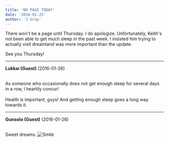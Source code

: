 ```yaml
---
title: 'NO PAGE TODAY'
date: '2016-01-25'
author: 'J Gray'
---
```


<p>There won't be a page until Thursday. I do apologize. Unfortunately, Keith's not been able to get much sleep in the past week. I insisted him trying to actually visit dreamland was more important than the update.</p><p>See you Thursday!</p>

---
**Lukkai (Guest)** (2016-01-26)

<br> As someone who occasionally does not get enough sleep for several days in a row, I heartily concur!<br><br>Health is important, guys! And getting enough sleep goes a long way towards it.<br>

---
**Gunsolo (Guest)** (2016-01-26)

<br> Sweet dreams. <img src="//smilies/smile.gif" alt="Smile" border="0"><br>

